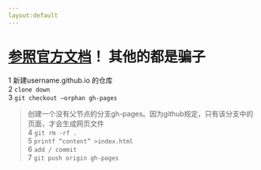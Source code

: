 ```yaml
---
layout:default
---
```


# [参照官方文档][1]！ 其他的都是骗子

[1]:https://help.github.com/articles/creating-project-pages-manually

1 新建username.github.io 的仓库  
2 `clone down `   
3 `git checkout —orphan gh-pages  `  
> 创建一个没有父节点的分支gh-pages。因为github规定，只有该分支中的页面，才会生成网页文件  
4 `git rm -rf .`    
5 `printf “content” >index.html  `  
6 `add / commit  `  
7 `git push origin gh-pages `   
